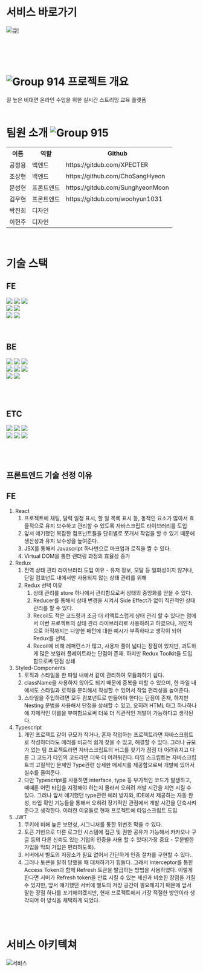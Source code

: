 
# 서비스 바로가기
[![큐!](https://user-images.githubusercontent.com/75469212/161385626-4f27e984-73a6-4dab-bd65-26e621277f2e.png)](everyque.com)

<br>
<br>
<br>

# ![Group 914](https://user-images.githubusercontent.com/75469212/161385687-89427e8a-f856-42e7-95c4-87de710b9efa.png) 프로젝트 개요
질 높은 비대면 온라인 수업을 위한 실시간 스트리밍 교육 플랫폼
<br>
<br>

# 팀원 소개 ![Group 915](https://user-images.githubusercontent.com/75469212/161385748-951e7cfb-8949-4610-90cc-4b9f4d3f7109.png)

<table>
  <tr>
    <th>이름</th>
    <th>역할</th>
    <th>Github</th>
  </tr>
    <tr>
    <td>공정용</td>
    <td>백엔드</td>
    <td>https://gitdub.com/XPECTER</td>
  </tr>
    <tr>
    <td>조상현</td>
    <td>백엔드</td>
    <td>https://github.com/ChoSangHyeon</td>
  </tr>
  <tr>
    <td>문성현</td>
    <td>프론트엔드</td>
    <td>https://gitdub.com/SunghyeonMoon</td>
  </tr>  
  <tr>
    <td>김우현</td>
    <td>프론트엔드</td>
    <td>https://gitdub.com/woohyun1031</td>
  </tr>
    <tr>
    <td>박진희</td>
    <td>디자인</td>
    <td></td>
  </tr>
    <tr>
    <td>이현주</td>
    <td>디자인</td>
    <td></td>
  </tr>
</table>

<br>

# 기술 스택

## FE

<img src="https://img.shields.io/badge/React-61DAFB?style=for-the-badge&logo=React&logoColor=000000"/> <img src="https://img.shields.io/badge/Redux-764ABC?style=for-the-badge&logo=Redux&logoColor=FFFFFF"/> <img src="https://img.shields.io/badge/TypeScript-3178C6?style=for-the-badge&logo=TypeScript&logoColor=FFFFFF"/>  
<img src="https://img.shields.io/badge/styled-components-DB7093?style=for-the-badge&logo=styled-components&logoColor=FFFFFF"/>
<img src="https://img.shields.io/badge/Router-CA4245?style=for-the-badge&logo=React Router&logoColor=FFFFFF"/>
<br>
<img src="https://img.shields.io/badge/Socket.io-010101?style=for-the-badge&logo=Socket.io&logoColor=FFFFFF"/>
<img src="https://img.shields.io/badge/JSON Web Tokens-000000?style=for-the-badge&logo=JSON Web Tokens&logoColor=FFFFFF"/>

<br />


## BE

<img src="https://img.shields.io/badge/NestJS-E0234E?style=for-the-badge&logo=NestJS&logoColor=FFFFFF"/> <img src="https://img.shields.io/badge/TypeScript-3178C6?style=for-the-badge&logo=TypeScript&logoColor=FFFFFF"/> <img src="https://img.shields.io/badge/MySQL-4479A1?style=for-the-badge&logo=MySQL&logoColor=000000"/>  
<img src="https://img.shields.io/badge/Jenkins-D24939?style=for-the-badge&logo=Jenkins&logoColor=000000"/>
<img src="https://img.shields.io/badge/Docker-2496ED?style=for-the-badge&logo=Docker&logoColor=000000"/>
<img src="https://img.shields.io/badge/FFmpeg-007808?style=for-the-badge&logo=FFmpeg&logoColor=000000"/>
<br>
<img src="https://img.shields.io/badge/Socket.io-010101?style=for-the-badge&logo=Socket.io&logoColor=FFFFFF"/>
<img src="https://img.shields.io/badge/JSON Web Tokens-000000?style=for-the-badge&logo=JSON Web Tokens&logoColor=FFFFFF"/>

<br>
<br>


## ETC

<img src="https://img.shields.io/badge/Amazon AWS-232F3E?style=for-the-badge&logo=Amazon AWS&logoColor=FFFFFF"/> <img src="https://img.shields.io/badge/GitHub Actions-2088FF?style=for-the-badge&logo=GitHub Actions&logoColor=FFFFFF"/> <img src="https://img.shields.io/badge/OBS Studio-302E31?style=for-the-badge&logo=OBS Studio&logoColor=000000"/>
<br>
<img src="https://img.shields.io/badge/ESLint-4B32C3?style=for-the-badge&logo=ESLint&logoColor=FFFFFF"/> <img src="https://img.shields.io/badge/Prettier-F7B93E?style=for-the-badge&logo=Prettier&logoColor=FFFFFF"/> <img src="https://img.shields.io/badge/Figma-F24E1E?style=for-the-badge&logo=Figma&logoColor=FFFFFF"/>

<br>
<br>

## 프론트엔드 기술 선정 이유
## FE

1. React
    1. 프로젝트에 채팅, 달력 일정 표시, 할 일 목록 표시 등, 동적인 요소가 많아서 효율적으로 유지 보수하고 관리할 수 있도록 자바스크립트 라이브러리를 도입
    2. 앞서 얘기했던 복잡한 컴포넌트들을 단위별로 쪼개서 작업을 할 수 있기 때문에 생산성과 유지 보수성을 높여준다.
    3. JSX를 통해서 Javascript 하나만으로 마크업과 로직을 짤 수 있다.
    4. Virtual DOM을 통한 랜더링 과정의 효율성 증가
2. Redux
    1. 전역 상태 관리 라이브러리 도입 이유 - 유저 정보, 모달 등 일회성이지 않거나, 단일 컴포넌트 내에서만 사용되지 않는 상태 관리를 위해
    2. Redux 선택 이유
        1. 상태 관리를 store 하나에서 관리함으로써 상태의 중앙화를 얻을 수 있다.
        2. Reducer를 통해서 상태 변경을 시켜서 Side Effect가 없이 직관적인 상태 관리를 할 수 있다. 
        3. Recoil도 적은 코드량과 조금 더 리액트스럽게 상태 관리 할 수 있다는 점에서 이번 프로젝트의 상태 관리 라이브러리로 사용하려고 하였으나, 개인적으로 아직까지는 다양한 패턴에 대한 예시가 부족하다고 생각이 되어 Redux를 선택. 
        4. Recoil에 비해 레퍼런스가 많고, 사용자 풀이 넓다는 장점이 있지만, 과도하게 많은 보일러 플레이트라는 단점이 존재. 하지만 Redux Toolkit을 도입함으로써 단점 상쇄 
3. Styled-Components
    1. 로직과 스타일을 한 파일 내에서 같이 관리하여 모듈화하기 쉽다.
    2. className을 사용하지 않아도 되기 때문에 중복을 피할 수 있으며, 한 파일 내에서도 스타일과 로직을 분리해서 작성할 수 있어서 작업 편리성을 높여준다.
    3. 스타일을 주입하려면 모두 컴포넌트로 만들어야 한다는 단점이 존재, 하지만 Nesting 문법을 사용해서 단점을 상쇄할 수 있고, 오히려 HTML 태그 하나하나에 자체적인 이름을 부여함으로써  더욱 더 직관적인 개발이 가능하다고 생각된다.
4. Typescript
    1. 개인 프로젝트 같이 규모가 작거나, 혼자 작업하는 프로젝트라면 자바스크립트로 작성하더라도 에러를 비교적 쉽게 찾을 수 있고, 해결할 수 있다. 그러나 규모가 있는 팀 프로젝트라면 자바스크립트의 버그를 찾기가 점점 더 어려워지고 다른 그 코드가 타인의 코드라면 더욱 더 어려워진다. 타입 스크립트는 자바스크립트의 고질적인 문제인 Type관련 상세한 메세지를 제공함으로써 개발에 있어서 실수를 줄여준다.
    2. 다만 Typescript를 사용하면 interface, type 등 부가적인 코드가 발생하고, 때때론 어떤 타입을 지정해야 하는지 몰라서 오히려 개발 시간을 지연 시킬 수 있다. 그러나 앞서 얘기했던 type관련 에러 방지와, IDE에서 제공하는 자동 완성, 타입 확인 기능들을 통해서 오히려 장기적인 관점에서 개발 시간을 단축시켜준다고 생각한다. 이러한 이유들로 현재 프로젝트에 타입스크립트 도입
5. JWT
    1. 쿠키에 비해 높은 보안성, 시그니처를 통한 위변조 막을 수 있다.
    2. 토큰 기반으로 다른 로그인 시스템에 접근 및 권한 공유가 가능해서 카카오나 구글 등의 다른 신뢰도 있는 기업의 인증을 사용 할 수 있다(가장 중요 - 무분별한 가입을 막되 가입은 편리하도록).
    3. 서버에서 별도의 저장소가 필요 없어서 간단하게 인증 절차를 구현할 수 있다.
    4. 그러나 토큰을 탈취 당했을 때 대처하기가 힘들다. 그래서 Interceptor를 통한 Access Token과 함께 Refresh 토큰을 발급하는 방법을 사용하였다. 이렇게 한다면 서버가 Refresh token을 만료 시킬 수 있는 세션과 비슷한 장점을 가질 수 있지만, 앞서 얘기했던 서버에 별도의 저장 공간이 필요해지기 때문에 앞서 말한 장점 하나를 포기해야겠지만, 현재 프로젝트에서 가장 적절한 방안이라 생각되어 이 방식을 채택하게 되었다.
<br>
<br>

# 서비스 아키텍쳐
![서비스 ](https://user-images.githubusercontent.com/75469212/161908137-bfbe31e2-6583-44ad-8d0e-377060646fcd.png)
